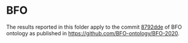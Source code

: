 # BFO
The results reported in this folder apply to the commit [8792dde](https://github.com/BFO-ontology/BFO-2020/commit/8792dde1f5702f291adc1c4c8ff83cff28d91be1) of BFO ontology as published in https://github.com/BFO-ontology/BFO-2020.